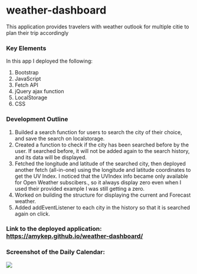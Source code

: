 # weather-dashboard
This application provides travelers with weather outlook for multiple citie to plan their trip accordingly


### Key Elements
In this app I deployed the following:
1. Bootstrap
2. JavaScript 
3. Fetch API
4. jQuery ajax function
5. LocalStorage
6. CSS

### Development Outline
1. Builded a search function for users to search the city of their choice, and save the search on localstorage.
2. Created a function to check if the city has been searched before by the user. If searched before, it will not be added again to the search history, and its data will be displayed.
3. Fetched the longitude and latitude of the searched city, then deployed another fetch (all-in-one) using the longitude and latitude coordinates to get the UV Index. I noticed that the UVIndex info became only available for Open Weather subscibers., so it always display zero even when I used their provided example I was still getting a zero.
4. Worked on building the structure for displaying the current and Forecast weather.
5. Added addEventListener to each city in the history so that it is searched again on click.


### Link to the deployed application: https://amykep.github.io/weather-dashboard/

### Screenshot of the Daily Calendar:
<img src=".assets/images/weather-dashboard.png">